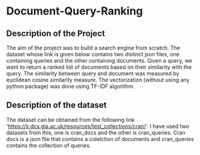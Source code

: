 # Document-Query-Ranking
## Description of the Project
The aim of the project was to build a search engine from scratch. The dataset whose link is given below contains two distinct json files, one containing queries and the other containing documents. Given a query, we want to return a ranked list of documents based on their similarity with the query. The similarity between query and document was measured by euclidean cosine similarity measure. The vectorization (without using any python package) was done using TF-IDF algorithm.

## Description of the dataset

The dataset can be obtained from the following link 'https://ir.dcs.gla.ac.uk/resources/test_collections/cran/'. I have used two datasets from this, one is cran_docs and the other is cran_queries. Cran docs is a json file that contains a colelction of documents and cran_queries contains the collection of queries.
